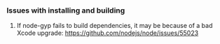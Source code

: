 ### Issues with installing and building

1. If node-gyp fails to build dependencies, it may be because of a bad Xcode upgrade:
https://github.com/nodejs/node/issues/55023
